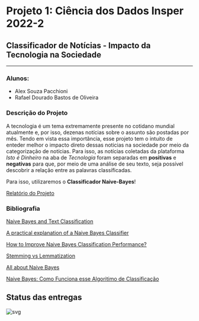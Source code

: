 # Projeto 1: Ciência dos Dados Insper 2022-2

## Classificador de Notícias - Impacto da Tecnologia na Sociedade
____
### Alunos:

- Alex Souza Pacchioni
- Rafael Dourado Bastos de Oliveira

### Descrição do Projeto

A tecnologia é um tema extremamente presente no cotidano mundial atualmente e, por isso, dezenas notícias sobre o assunto são postadas por mês. Tendo em vista essa importância, esse projeto tem o intuito de enteder melhor o impacto direto dessas noticias na sociedade por meio da categorização de notícias. Para isso, as notícias coletadas da plataforma *Isto é Dinheiro* na aba de *Tecnologia* foram separadas em **positivas** e **negativas** para que, por meio  de uma análise de seu texto, seja possível descobrir a relação entre as palavras classíficadas.

Para isso, utilizaremos o **Classificador Naive-Bayes**!

[Relatório do Projeto](./notebooks/relatorio.ipynb)

### Bibliografia

[Naive Bayes and Text Classification](https://arxiv.org/pdf/1410.5329.pdf) 

[A practical explanation of a Naive Bayes Classifier](https://monkeylearn.com/blog/practical-explanation-naive-bayes-classifier/)

[How to Improve Naive Bayes Classification Performance?](https://www.baeldung.com/cs/naive-bayes-classification-performance#introduction)

[Stemming vs Lemmatization](https://www.baeldung.com/cs/stemming-vs-lemmatization)

[All about Naive Bayes](https://towardsdatascience.com/all-about-naive-bayes-8e13cef044cf) 

[Naive Bayes: Como Funciona esse Algoritimo de Classificação](https://blog.somostera.com/data-science/naive-bayes#:~:text=Há%20usos%20de%20Naive%20Bayes,como%20filtragem%20colaborativa%20e%20outros)

## Status das entregas
![svg](http://3.142.157.80/webhook2/cdados/test/svg/insper-classroom/22-2a-cd-p1-grupo_rafaeldbo)
